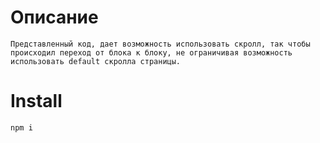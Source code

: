 # Описание
	
	Представленный код, дает возможность использовать скролл, так чтобы происходил переход от блока к блоку, не ограничивая возможность использовать default скролла страницы.

# Install

	npm i